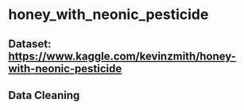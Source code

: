 # honey_with_neonic_pesticide

## Dataset: https://www.kaggle.com/kevinzmith/honey-with-neonic-pesticide

## Data Cleaning
